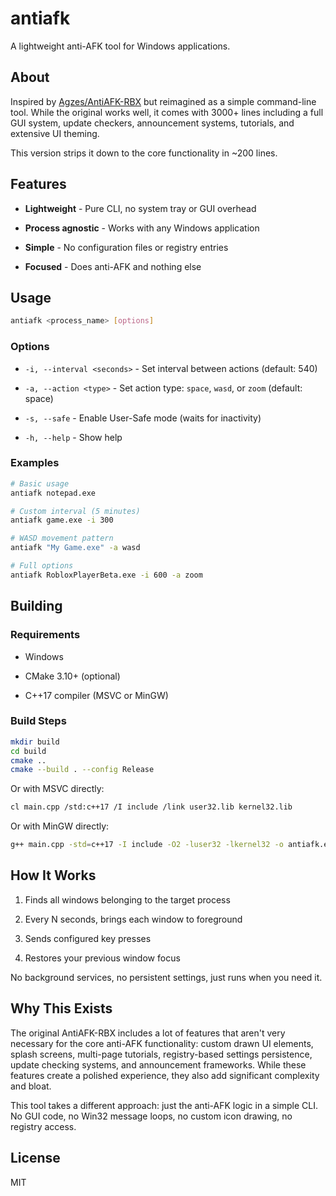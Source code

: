 # antiafk

A lightweight anti-AFK tool for Windows applications.

## About

Inspired by [Agzes/AntiAFK-RBX](https://github.com/Agzes/AntiAFK-RBX) but reimagined as a simple command-line tool. While the original works well, it comes with 3000+ lines including a full GUI system, update checkers, announcement systems, tutorials, and extensive UI theming.

This version strips it down to the core functionality in ~200 lines.

## Features

* **Lightweight** - Pure CLI, no system tray or GUI overhead

* **Process agnostic** - Works with any Windows application

* **Simple** - No configuration files or registry entries

* **Focused** - Does anti-AFK and nothing else

## Usage

```bash
antiafk <process_name> [options]
```

### Options

* `-i, --interval <seconds>` - Set interval between actions (default: 540)

* `-a, --action <type>` - Set action type: `space`, `wasd`, or `zoom` (default: space)

* `-s, --safe` - Enable User-Safe mode (waits for inactivity)

* `-h, --help` - Show help

### Examples

```bash
# Basic usage
antiafk notepad.exe

# Custom interval (5 minutes)
antiafk game.exe -i 300

# WASD movement pattern
antiafk "My Game.exe" -a wasd

# Full options
antiafk RobloxPlayerBeta.exe -i 600 -a zoom
```

## Building

### Requirements

* Windows

* CMake 3.10+ (optional)

* C++17 compiler (MSVC or MinGW)

### Build Steps

```bash
mkdir build
cd build
cmake ..
cmake --build . --config Release
```

Or with MSVC directly:

```bash
cl main.cpp /std:c++17 /I include /link user32.lib kernel32.lib
```

Or with MinGW directly:
```bash
g++ main.cpp -std=c++17 -I include -O2 -luser32 -lkernel32 -o antiafk.exe
```

## How It Works

1. Finds all windows belonging to the target process

2. Every N seconds, brings each window to foreground

3. Sends configured key presses

4. Restores your previous window focus

No background services, no persistent settings, just runs when you need it.

## Why This Exists

The original AntiAFK-RBX includes a lot of features that aren't very necessary for the core anti-AFK functionality: custom drawn UI elements, splash screens, multi-page tutorials, registry-based settings persistence, update checking systems, and announcement frameworks. While these features create a polished experience, they also add significant complexity and bloat.

This tool takes a different approach: just the anti-AFK logic in a simple CLI. No GUI code, no Win32 message loops, no custom icon drawing, no registry access.

## License

MIT
